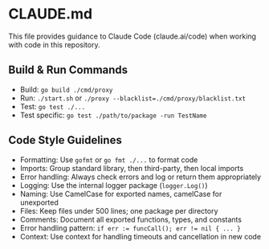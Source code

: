 # CLAUDE.md

This file provides guidance to Claude Code (claude.ai/code) when working with code in this repository.

## Build & Run Commands
- Build: `go build ./cmd/proxy`
- Run: `./start.sh` or `./proxy --blacklist=./cmd/proxy/blacklist.txt`
- Test: `go test ./...`
- Test specific: `go test ./path/to/package -run TestName`

## Code Style Guidelines
- Formatting: Use `gofmt` or `go fmt ./...` to format code
- Imports: Group standard library, then third-party, then local imports
- Error handling: Always check errors and log or return them appropriately
- Logging: Use the internal logger package (`logger.Log()`)
- Naming: Use CamelCase for exported names, camelCase for unexported
- Files: Keep files under 500 lines; one package per directory
- Comments: Document all exported functions, types, and constants
- Error handling pattern: `if err := funcCall(); err != nil { ... }`
- Context: Use context for handling timeouts and cancellation in new code